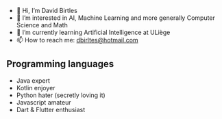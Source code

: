 - 👋 Hi, I’m David Birtles
- 👀 I’m interested in AI, Machine Learning and more generally Computer Science and Math
- 🌱 I’m currently learning Artificial Intelligence at ULiège
- 📫 How to reach me: dbirltes@hotmail.com

Programming languages
---------------------
- Java expert
- Kotlin enjoyer
- Python hater (secretly loving it)
- Javascript amateur
- Dart & Flutter enthusiast

